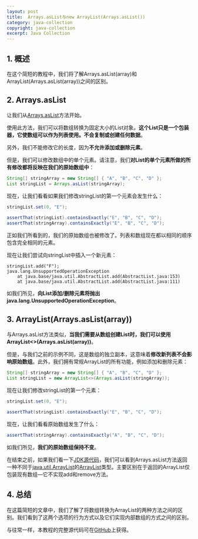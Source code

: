 ```yaml
---
layout: post
title:  Arrays.asList与new ArrayList(Arrays.asList())
category: java-collection
copyright: java-collection
excerpt: Java Collection
---
```


## 1. 概述

在这个简短的教程中，我们将了解Arrays.asList(array)和ArrayList(Arrays.asList(array))之间的区别。

## 2. Arrays.asList

让我们从[Arrays.asList](https://docs.oracle.com/en/java/javase/11/docs/api/java.base/java/util/Arrays.html#asList(T...))方法开始。

使用此方法，我们可以将数组转换为固定大小的List对象。**这个List只是一个包装器，它使数组可以作为列表使用。不会复制或创建任何数据**。

另外，我们不能修改它的长度，因为**不允许添加或删除元素**。

但是，我们可以修改数组中的单个元素。请注意，我们**对List的单个元素所做的所有修改都将反映在我们的原始数组中**：

```java
String[] stringArray = new String[] { "A", "B", "C", "D" };
List stringList = Arrays.asList(stringArray);
```

现在，让我们看看如果我们修改stringList的第一个元素会发生什么：

```java
stringList.set(0, "E");
 
assertThat(stringList).containsExactly("E", "B", "C", "D");
assertThat(stringArray).containsExactly("E", "B", "C", "D");
```

正如我们所看到的，我们的原始数组也被修改了。列表和数组现在都以相同的顺序包含完全相同的元素。

现在让我们尝试向stringList中插入一个新元素：

```text
stringList.add("F");
java.lang.UnsupportedOperationException
	at java.base/java.util.AbstractList.add(AbstractList.java:153)
	at java.base/java.util.AbstractList.add(AbstractList.java:111)
```

如我们所见，**向List添加/删除元素将抛出java.lang.UnsupportedOperationException**。

## 3. ArrayList(Arrays.asList(array))

与Arrays.asList方法类似，**当我们需要从数组创建List时，我们可以使用ArrayList<\>(Arrays.asList(array))**。

但是，与我们之前的示例不同，这是数组的独立副本，这意味着**修改新列表不会影响原始数组**。此外，我们拥有常规ArrayList的所有功能，例如添加和删除元素：

```java
String[] stringArray = new String[] { "A", "B", "C", "D" }; 
List stringList = new ArrayList<>(Arrays.asList(stringArray));
```

现在让我们修改stringList的第一个元素：

```java
stringList.set(0, "E");
 
assertThat(stringList).containsExactly("E", "B", "C", "D");
```

现在，让我们看看原始数组发生了什么：

```java
assertThat(stringArray).containsExactly("A", "B", "C", "D");
```

如我们所见，**我们的原始数组保持不变**。

在结束之前，如果我们看一下[JDK源代码](http://hg.openjdk.java.net/jdk8/jdk8/jdk/file/687fd7c7986d/src/share/classes/java/util/Arrays.java#l3791)，我们可以看到Arrays.asList方法返回一种不同于[java.util.ArrayList](http://hg.openjdk.java.net/jdk8/jdk8/jdk/file/687fd7c7986d/src/share/classes/java/util/ArrayList.java#l106)的[ArrayList](http://hg.openjdk.java.net/jdk8/jdk8/jdk/file/687fd7c7986d/src/share/classes/java/util/Arrays.java#l3800)类型。主要区别在于返回的ArrayList仅包装现有数组—它不实现add和remove方法。

## 4. 总结

在这篇简短的文章中，我们了解了将数组转换为ArrayList的两种方法之间的区别。我们看到了这两个选项的行为方式以及它们实现内部数组的方式之间的区别。

与往常一样，本教程的完整源代码可在[GitHub](https://github.com/tuyucheng7/taketoday-tutorial4j/tree/master/java-core-modules/java-collections-conversions-2)上获得。